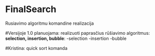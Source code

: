 FinalSearch
===========

Rusiavimo algoritmu komandine realizacija

#Versijoje 1.0 planuojama:
realizuoti paprasčius rūšiavimo algoritmus: **selection, insertion, bubble**:
-selection
-insertion
-bubble

#Kristina: quick sort komanda